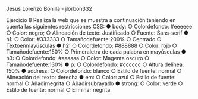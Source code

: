 Jesús Lorenzo Bonilla - jlorbon332

 Ejercicio 8
 Realiza la web que se muestra a continuación teniendo en cuenta las siguientes
 restricciones CSS:
 ● body:
     ○ Colordefondo: #eeeeee
     ○ Color: negro;
     ○ Alineación de texto: Justificado
     ○ Fuente: Sans-serif
 ● h1:
     ○ Color: #333333
     ○ Tamañodefuente:200%
     ○ Centrado
    ○ Textoenmayúsculas
 ● h2:
     ○ Colordefondo: #888888
     ○ Color: rojo
     ○ Tamañodefuente:150%
     ○ Primeraletra de cada palabra en mayúsculas
 ● h3:
     ○ Colordefondo: #aaaaaa
     ○ Color: Magenta oscuro
     ○ Tamañodefuente:130%
 ● p:
     ○ Colordefondo: #cccccc
     ○ Altura delínea: 150%
 ● address:
     ○ Colordefondo: blanco
     ○ Estilo de fuente: normal
     ○ Alineación del texto: derecha
 ● em:
     ○ Color: azul
     ○ Estilo de fuente: normal
     ○ Añadirnegrita
     ○ Añadirsubrayado
 ● strong:
     ○ Color: verde
     ○ Estilo de fuente: normal
     ○ Eliminar negrita